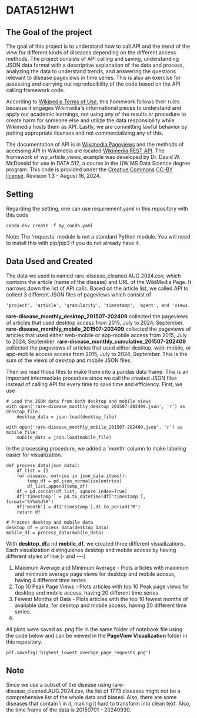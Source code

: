 # DATA512HW1

## The Goal of the project
The goal of this project is to understand how to call API and the trend of the view for different kinds of diseases depending on the different access methods. The project consists of API calling and saving, understanding JSON data format with a descriptive explanation of the data and process, analyzing the data to understand trends, and answering the questions relevant to disease pageviews in time series. This is also an exercise for assessing and carrying out reproducibility of the code based on the API calling framework code.

According to [Wikipedia Terms of Use](https://foundation.wikimedia.org/wiki/Policy:Terms_of_Use), this homework follows their rules because it engages Wikimedia's informational pieces to understand and apply our academic learnings, not using any of the results or procedure to create harm for someone else and utilize the data responsibility while Wikimedia hosts them as API. Lastly, we are committing lawful behavior by putting appropriate licenses and not commercializing any of this.  

The documentation of API is in [Wikimedia Pageviews](https://wikimedia.org/api/rest_v1/#/Pageviews%20data) and the methods of accessing API in Wikimedia are located [Wikimedia REST API](https://www.mediawiki.org/wiki/Wikimedia_REST_API). The framework of wp_article_views_example was developed by Dr. David W. McDonald for use in DATA 512, a course in the UW MS Data Science degree program. This code is provided under the [Creative Commons](https://creativecommons.org) [CC-BY license](https://creativecommons.org/licenses/by/4.0/). Revision 1.3 - August 16, 2024.

## Setting
Regarding the setting, one can use requirement.yaml in this repository with this code
`````
conda env create -f my_conda.yaml
`````
Note: The 'requests' module is not a standard Python module. You will need to install this with pip/pip3 if you do not already have it.

## Data Used and Created 
The data we used is named rare-disease_cleaned.AUG.2024.csv, which contains the article (name of the disease) and URL of the WikiMedia Page. It narrows down the list of API calls. Based on the article list, we called API to collect 3 different JSON files of pageviews which consist of 
`````
'project', 'article', 'granularity', 'timestamp', 'agent', and 'views.
`````
**rare-disease_monthly_desktop_201507-202409** collected the pageviews of articles that used desktop access from 2015, July to 2024, September. 
**rare-disease_monthly_mobile_201507-202409** collected the pageviews of articles that used either web-mobile or app-mobile access from 2015, July to 2024, September. 
**rare-disease_monthly_cumulative_201507-202409** collected the pageviews of articles that used either desktop, web-mobile, or app-mobile access access from 2015, July to 2024, September. This is the sum of the views of desktop and mobile JSON files.

Then we read those files to make them into a pandas data frame. This is an important intermediate procedure since we call the created JSON files instead of calling API for every time to save time and efficiency. First, we use 
`````
# Load the JSON data from both desktop and mobile views
with open('rare-disease_monthly_desktop_201507-202409.json', 'r') as desktop_file:
    desktop_data = json.load(desktop_file)

with open('rare-disease_monthly_mobile_201507-202409.json', 'r') as mobile_file:
    mobile_data = json.load(mobile_file)
`````
In the processing procedure, we added a 'month' column to make labeling easier for visualization.

`````
def process_data(json_data):
    df_list = []
    for disease, entries in json_data.items():
        temp_df = pd.json_normalize(entries)
        df_list.append(temp_df)
    df = pd.concat(df_list, ignore_index=True)
    df['timestamp'] = pd.to_datetime(df['timestamp'], format='%Y%m%d%H')
    df['month'] = df['timestamp'].dt.to_period('M')
    return df

# Process desktop and mobile data
desktop_df = process_data(desktop_data)
mobile_df = process_data(mobile_data)
`````
With **desktop_df**a nd **mobile_df**, we created three different visualizations. Each visualization distinguishes desktop and mobile access by having different styles of line (- and ---)
1) Maximum Average and Minimum Average - Plots articles with maximum and minimum average page views for desktop and mobile access, having 4 different time series. 
2) Top 10 Peak Page Views - Plots articles with top 10 Peak page views for desktop and mobile access, having 20 different time series.
3) Fewest Months of Data - Plots articles with the top 10 fewest months of available data, for desktop and mobile access, having 20 different time series.
4)  
All plots were saved as .png file in the same folder of notebook file using the code below and can be viewed in the **PageView Visualization** folder in this repository.
`````
plt.savefig('highest_lowest_average_page_requests.png')
`````

## Note
Since we use a subset of the disease using rare-disease_cleaned.AUG.2024.csv, the list of 1773 diseases might not be a comprehensive list of the whole data and biased. Also, there are some diseases that contain \ in it, making it hard to transform into clean text. Also, the time frame of the data is 20150701 - 20240930.
